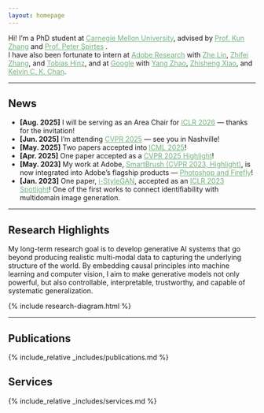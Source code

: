 ```yaml
---
layout: homepage
---
```


Hi! I’m a PhD student at <a href="https://www.cmu.edu/" style="color:#71b07b;">Carnegie Mellon University</a>, advised by <a href="https://www.andrew.cmu.edu/user/kunz1/" style="color:#71b07b;">Prof. Kun Zhang</a> and <a href="https://www.cmu.edu/dietrich/philosophy/people/faculty/spirtes.html" style="color:#71b07b;">Prof. Peter Spirtes</a> .  
I have also been fortunate to intern at <a href="https://research.adobe.com/" style="color:#71b07b;">Adobe Research</a> with <a href="https://sites.google.com/site/zhelin625/" style="color:#71b07b;">Zhe Lin</a>, <a href="https://zzutk.github.io/" style="color:#71b07b;">Zhifei Zhang</a>, and <a href="https://www.tobiashinz.com/" style="color:#71b07b;">Tobias Hinz</a>, and at <a href="https://research.google/" style="color:#71b07b;">Google</a> with <a href="https://sites.google.com/view/zhao-yang/" style="color:#71b07b;">Yang Zhao</a>, <a href="https://xavierxiao.github.io/" style="color:#71b07b;">Zhisheng Xiao</a>, and <a href="https://ckkelvinchan.github.io/" style="color:#71b07b;">Kelvin C. K. Chan</a>.

---

## News

- **[Aug. 2025]** I will be serving as an Area Chair for <a href="https://iclr.cc/" style="color:#71b07b;">ICLR 2026</a> — thanks for the invitation!  
- **[Jun. 2025]** I’m attending <a href="https://cvpr.thecvf.com/" style="color:#71b07b;">CVPR 2025</a> — see you in Nashville!  
- **[May. 2025]** Two papers accepted into <a href="https://icml.cc/" style="color:#71b07b;">ICML 2025</a>!  
- **[Apr. 2025]** One paper accepted as a <a href="https://cvpr.thecvf.com/" style="color:#71b07b;">CVPR 2025 Highlight</a>!  
- **[May. 2023]** My work at Adobe, <a href="https://arxiv.org/pdf/2212.05034.pdf" style="color:#71b07b;">SmartBrush (CVPR 2023, Highlight)</a>, is now integrated into Adobe’s flagship products — <a href="https://www.adobe.com/products/photoshop/generative-fill.html" style="color:#71b07b;">Photoshop and Firefly</a>!  
- **[Jan. 2023]** One paper, <a href="https://openreview.net/pdf?id=U2g8OGONA_V" style="color:#71b07b;">i-StyleGAN</a>, accepted as an <a href="https://iclr.cc/" style="color:#71b07b;">ICLR 2023 Spotlight</a>! One of the first works to connect identifiability with multidomain image generation.  
---

## Research Highlights

My long-term research goal is to develop generative AI systems that go beyond producing realistic multi-modal data to capturing the underlying structure of the world. By embedding causal principles into machine learning and computer vision, I aim to make generative models not only powerful, but also controllable, interpretable, trustworthy, and capable of systematic generalization.

{% include research-diagram.html %}




---

## Publications  

{% include_relative _includes/publications.md %}  

## Services  

{% include_relative _includes/services.md %}  
